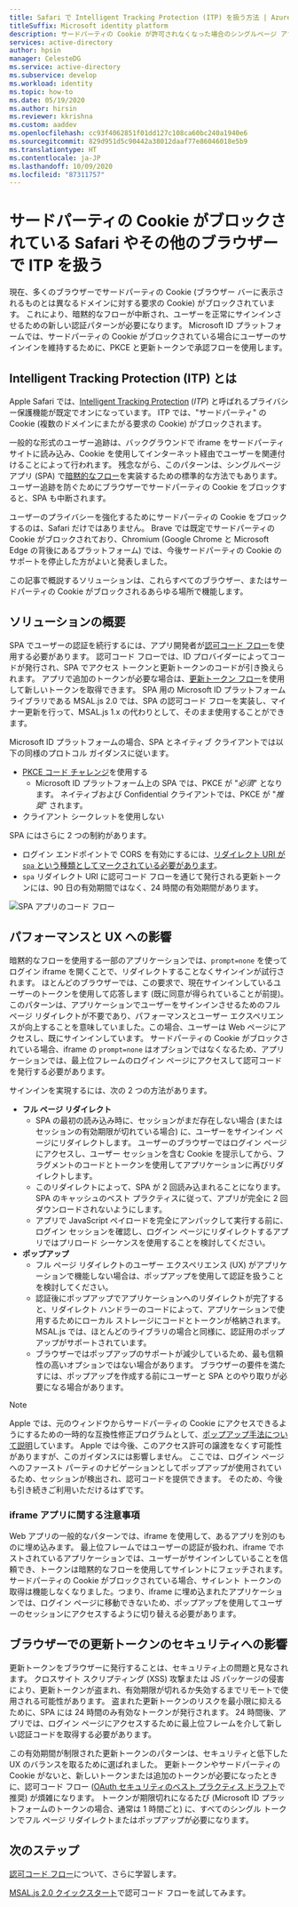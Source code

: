 ```yaml
---
title: Safari で Intelligent Tracking Protection (ITP) を扱う方法 | Azure
titleSuffix: Microsoft identity platform
description: サードパーティの Cookie が許可されなくなった場合のシングルページ アプリ (SPA) 認証。
services: active-directory
author: hpsin
manager: CelesteDG
ms.service: active-directory
ms.subservice: develop
ms.workload: identity
ms.topic: how-to
ms.date: 05/19/2020
ms.author: hirsin
ms.reviewer: kkrishna
ms.custom: aaddev
ms.openlocfilehash: cc93f4062851f01dd127c108ca60bc240a1940e6
ms.sourcegitcommit: 829d951d5c90442a38012daaf77e86046018e5b9
ms.translationtype: HT
ms.contentlocale: ja-JP
ms.lasthandoff: 10/09/2020
ms.locfileid: "87311757"
---
```

# <a name="handle-itp-in-safari-and-other-browsers-where-third-party-cookies-are-blocked"></a>サードパーティの Cookie がブロックされている Safari やその他のブラウザーで ITP を扱う

現在、多くのブラウザーでサードパーティの Cookie (ブラウザー バーに表示されるものとは異なるドメインに対する要求の Cookie) がブロックされています。 これにより、暗黙的なフローが中断され、ユーザーを正常にサインインさせるための新しい認証パターンが必要になります。 Microsoft ID プラットフォームでは、サードパーティの Cookie がブロックされている場合にユーザーのサインインを維持するために、PKCE と更新トークンで承認フローを使用します。

## <a name="what-is-intelligent-tracking-protection-itp"></a>Intelligent Tracking Protection (ITP) とは

Apple Safari では、[Intelligent Tracking Protection](https://webkit.org/tracking-prevention-policy/) (*ITP*) と呼ばれるプライバシー保護機能が既定でオンになっています。 ITP では、"サードパーティ" の Cookie (複数のドメインにまたがる要求の Cookie) がブロックされます。

一般的な形式のユーザー追跡は、バックグラウンドで iframe をサードパーティ サイトに読み込み、Cookie を使用してインターネット経由でユーザーを関連付けることによって行われます。 残念ながら、このパターンは、シングルページ アプリ (SPA) で[暗黙的なフロー](v2-oauth2-implicit-grant-flow.md)を実装するための標準的な方法でもあります。 ユーザー追跡を防ぐためにブラウザーでサードパーティの Cookie をブロックすると、SPA も中断されます。

ユーザーのプライバシーを強化するためにサードパーティの Cookie をブロックするのは、Safari だけではありません。 Brave では既定でサードパーティの Cookie がブロックされており、Chromium (Google Chrome と Microsoft Edge の背後にあるプラットフォーム) では、今後サードパーティの Cookie のサポートを停止した方がよいと発表しました。

この記事で概説するソリューションは、これらすべてのブラウザー、またはサードパーティの Cookie がブロックされるあらゆる場所で機能します。

## <a name="overview-of-the-solution"></a>ソリューションの概要

SPA でユーザーの認証を続行するには、アプリ開発者が[認可コード フロー](v2-oauth2-auth-code-flow.md)を使用する必要があります。 認可コード フローでは、ID プロバイダーによってコードが発行され、SPA でアクセス トークンと更新トークンのコードが引き換えられます。 アプリで追加のトークンが必要な場合は、[更新トークン フロー](v2-oauth2-auth-code-flow.md#refresh-the-access-token)を使用して新しいトークンを取得できます。 SPA 用の Microsoft ID プラットフォーム ライブラリである MSAL.js 2.0 では、SPA の認可コード フローを実装し、マイナー更新を行って、MSAL.js 1.x の代わりとして、そのまま使用することができます。

Microsoft ID プラットフォームの場合、SPA とネイティブ クライアントでは以下の同様のプロトコル ガイダンスに従います。

* [PKCE コード チャレンジ](https://tools.ietf.org/html/rfc7636)を使用する
    * Microsoft ID プラットフォーム上の SPA では、PKCE が "*必須*" となります。 ネイティブおよび Confidential クライアントでは、PKCE が "*推奨*" されます。
* クライアント シークレットを使用しない

SPA にはさらに 2 つの制約があります。

* ログイン エンドポイントで CORS を有効にするには、[リダイレクト URI が `spa` という種類としてマークされている必要があります](v2-oauth2-auth-code-flow.md#redirect-uri-setup-required-for-single-page-apps)。
* `spa` リダイレクト URI に認可コード フローを通じて発行される更新トークンには、90 日の有効期間ではなく、24 時間の有効期間があります。

![SPA アプリのコード フロー](media/v2-oauth-auth-code-spa/active-directory-oauth-code-spa.png)

## <a name="performance-and-ux-implications"></a>パフォーマンスと UX への影響

暗黙的なフローを使用する一部のアプリケーションでは、`prompt=none` を使ってログイン iframe を開くことで、リダイレクトすることなくサインインが試行されます。 ほとんどのブラウザーでは、この要求で、現在サインインしているユーザーのトークンを使用して応答します (既に同意が得られていることが前提)。 このパターンは、アプリケーションでユーザーをサインインさせるためのフル ページ リダイレクトが不要であり、パフォーマンスとユーザー エクスペリエンスが向上することを意味していました。この場合、ユーザーは Web ページにアクセスし、既にサインインしています。 サードパーティの Cookie がブロックされている場合、iframe の `prompt=none` はオプションではなくなるため、アプリケーションでは、最上位フレームのログイン ページにアクセスして認可コードを発行する必要があります。

サインインを実現するには、次の 2 つの方法があります。

* **フル ページ リダイレクト**
    * SPA の最初の読み込み時に、セッションがまだ存在しない場合 (またはセッションの有効期限が切れている場合) に、ユーザーをサインイン ページにリダイレクトします。 ユーザーのブラウザーではログイン ページにアクセスし、ユーザー セッションを含む Cookie を提示してから、フラグメントのコードとトークンを使用してアプリケーションに再びリダイレクトします。
    * このリダイレクトによって、SPA が 2 回読み込まれることになります。 SPA のキャッシュのベスト プラクティスに従って、アプリが完全に 2 回ダウンロードされないようにします。
    * アプリで JavaScript ペイロードを完全にアンパックして実行する前に、ログイン セッションを確認し、ログイン ページにリダイレクトするアプリではプリロード シーケンスを使用することを検討してください。
* **ポップアップ**
    * フル ページ リダイレクトのユーザー エクスペリエンス (UX) がアプリケーションで機能しない場合は、ポップアップを使用して認証を扱うことを検討してください。
    * 認証後にポップアップでアプリケーションへのリダイレクトが完了すると、リダイレクト ハンドラーのコードによって、アプリケーションで使用するためにローカル ストレージにコードとトークンが格納されます。 MSAL.js では、ほとんどのライブラリの場合と同様に、認証用のポップアップがサポートされています。
    * ブラウザーではポップアップのサポートが減少しているため、最も信頼性の高いオプションではない場合があります。 ブラウザーの要件を満たすには、ポップアップを作成する前にユーザーと SPA とのやり取りが必要になる場合があります。

>[!NOTE]
> Apple では、元のウィンドウからサードパーティの Cookie にアクセスできるようにするための一時的な互換性修正プログラムとして、[ポップアップ手法について説明](https://webkit.org/blog/8311/intelligent-tracking-prevention-2-0/)しています。 Apple では今後、このアクセス許可の譲渡をなくす可能性がありますが、このガイダンスには影響しません。 ここでは、ログイン ページへのファースト パーティのナビゲーションとしてポップアップが使用されているため、セッションが検出され、認可コードを提供できます。 そのため、今後も引き続きご利用いただけるはずです。

### <a name="a-note-on-iframe-apps"></a>iframe アプリに関する注意事項

Web アプリの一般的なパターンでは、iframe を使用して、あるアプリを別のものに埋め込みます。 最上位フレームではユーザーの認証が扱われ、iframe でホストされているアプリケーションでは、ユーザーがサインインしていることを信頼でき、トークンは暗黙的なフローを使用してサイレントにフェッチされます。 サードパーティの Cookie がブロックされている場合、サイレント トークンの取得は機能しなくなりました。つまり、iframe に埋め込まれたアプリケーションでは、ログイン ページに移動できないため、ポップアップを使用してユーザーのセッションにアクセスするように切り替える必要があります。

## <a name="security-implications-of-refresh-tokens-in-the-browser"></a>ブラウザーでの更新トークンのセキュリティへの影響

更新トークンをブラウザーに発行することは、セキュリティ上の問題と見なされます。 クロスサイト スクリプティング (XSS) 攻撃または JS パッケージの侵害により、更新トークンが盗まれ、有効期限が切れるか失効するまでリモートで使用される可能性があります。 盗まれた更新トークンのリスクを最小限に抑えるために、SPA には 24 時間のみ有効なトークンが発行されます。 24 時間後、アプリでは、ログイン ページにアクセスするために最上位フレームを介して新しい認証コードを取得する必要があります。

この有効期間が制限された更新トークンのパターンは、セキュリティと低下した UX のバランスを取るために選ばれました。 更新トークンやサードパーティの Cookie がないと、新しいトークンまたは追加のトークンが必要になったときに、認可コード フロー ([OAuth セキュリティのベスト プラクティス ドラフト](https://tools.ietf.org/html/draft-ietf-oauth-security-topics-14)で推奨) が煩雑になります。 トークンが期限切れになるたび (Microsoft ID プラットフォームのトークンの場合、通常は 1 時間ごと) に、すべてのシングル トークンでフル ページ リダイレクトまたはポップアップが必要になります。

## <a name="next-steps"></a>次のステップ

[認可コード フロー](v2-oauth2-auth-code-flow.md)について、さらに学習します。

[MSAL.js 2.0 クイックスタート](quickstart-v2-javascript-auth-code.md)で認可コード フローを試してみます。
